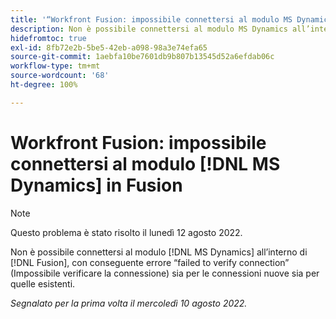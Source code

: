 ```yaml
---
title: '“Workfront Fusion: impossibile connettersi al modulo MS Dynamics in Fusion”'
description: Non è possibile connettersi al modulo MS Dynamics all’interno di [!DNL Fusion] , con conseguente errore “failed to verify connection” (Impossibile verificare la connessione) sia per le connessioni nuove sia per quelle esistenti.
hidefromtoc: true
exl-id: 8fb72e2b-5be5-42eb-a098-98a3e74efa65
source-git-commit: 1aebfa10be7601db9b807b13545d52a6efdab06c
workflow-type: tm+mt
source-wordcount: '68'
ht-degree: 100%

---
```


# Workfront Fusion: impossibile connettersi al modulo [!DNL MS Dynamics] in Fusion

>[!NOTE]
>
> Questo problema è stato risolto il lunedì 12 agosto 2022.

Non è possibile connettersi al modulo [!DNL MS Dynamics] all’interno di [!DNL Fusion], con conseguente errore “failed to verify connection” (Impossibile verificare la connessione) sia per le connessioni nuove sia per quelle esistenti.

_Segnalato per la prima volta il mercoledì 10 agosto 2022._
